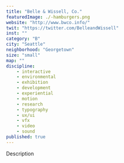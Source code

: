 ```yaml
---
title: "Belle & Wissell, Co."
featuredImage: ./-hamburgers.png
website: "http://www.bwco.info/"
twit: "https://twitter.com/BelleandWissell"
inst: ""
category: "B"
city: "Seattle"
neighborhood: "Georgetown"
size: "small"
map: ""
discipline:
    - interactive
    - environmental
    - exhibition
    - development 
    - experiential 
    - motion 
    - research 
    - typography 
    - ux/ui 
    - vfx 
    - video 
    - sound 
published: true
---
```


Description
